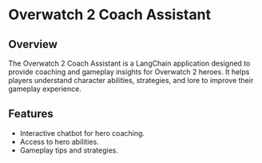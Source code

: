 # Overwatch 2 Coach Assistant

## Overview
The Overwatch 2 Coach Assistant is a LangChain application designed to provide coaching and gameplay insights for Overwatch 2 heroes. It helps players understand character abilities, strategies, and lore to improve their gameplay experience.

## Features
- Interactive chatbot for hero coaching.
- Access to hero abilities.
- Gameplay tips and strategies.
